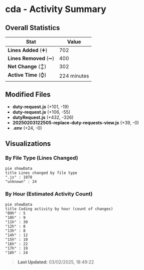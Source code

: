 # cda - Activity Summary 

## Overall Statistics

| Stat                   | Value                                                             |
| ---------------------- | ----------------------------------------------------------------- |
| **Lines Added** (➕)   | 702                                          |
| **Lines Removed** (➖) | 400                                        |
| **Net Change** (↕)    | 302                |
| **Active Time** (⌚)   | 224 minutes |


## Modified Files
- **duty-request.js** (+101, -19)
- **duty-request.js** (+106, -55)
- **dutyRequest.js** (+432, -326)
- **20250203122505-replace-duty-requests-view.js** (+39, -0)
- **.env** (+24, -0)

## Visualizations

### By File Type (Lines Changed)

```mermaid
pie showData
title Lines changed by file type
".js" : 1078
"unknown" : 24
```

### By Hour (Estimated Activity Count)

```mermaid
pie showData
title Coding activity by hour (count of changes)
"09h" : 5
"10h" : 9
"11h" : 30
"12h" : 8
"13h" : 8
"14h" : 12
"15h" : 10
"16h" : 22
"17h" : 19
"18h" : 24
```


> **Last Updated:** 03/02/2025, 18:49:22